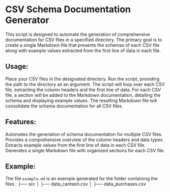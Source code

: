 # CSV Schema Documentation Generator

This script is designed to automate the generation of comprehensive documentation for CSV files in a specified directory. The primary goal is to create a single Markdown file that presents the schemas of each CSV file along with example values extracted from the first line of data in each file.

## Usage:

Place your CSV files in the designated directory.
Run the script, providing the path to the directory as an argument.
The script will loop over each CSV file, extracting the column headers and the first line of data.
For each CSV file, a section will be added to the Markdown documentation, detailing the schema and displaying example values.
The resulting Markdown file will consolidate the schema documentation for all CSV files.

## Features:

Automates the generation of schema documentation for multiple CSV files.
Provides a comprehensive overview of the column headers and data types.
Extracts example values from the first line of data in each CSV file.
Generates a single Markdown file with organized sections for each CSV file.

## Example:

The file `example.md` is an exemple generated for the folder containing the files :
├── src
│   ├── data_canteen.csv
│   ├── data_purchases.csv



